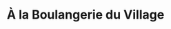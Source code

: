 ---
title: "À la Boulangerie du Village"
url: /paris/a-la-boulangerie-du-village/
shop: boulangerie
---